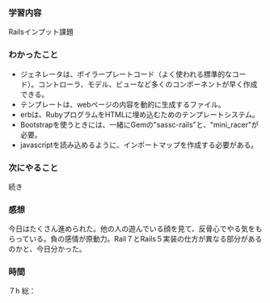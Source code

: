 ### 学習内容
Railsインプット課題
### わかったこと
- ジェネレータは、ボイラープレートコード（よく使われる標準的なコード）。コントローラ、モデル、ビューなど多くのコンポーネントが早く作成できる。
- テンプレートは、webページの内容を動的に生成するファイル。
- erbは、RubyプログラムをHTMLに埋め込むためのテンプレートシステム。
- Bootstrapを使うときには、一緒にGemの"sassc-rails"と、"mini_racer"が必要。
- javascriptを読み込めるように、インポートマップを作成する必要がある。
### 次にやること
続き
### 感想
今日はたくさん進められた。他の人の遊んでいる顔を見て、反骨心でやる気をもらっている。負の感情が原動力。Rail７とRails５実装の仕方が異なる部分があるのかと、今日分かった。
### 時間
７h
総：
